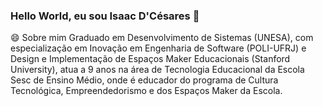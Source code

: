 ### Hello World, eu sou Isaac D'Césares 👋

😄 Sobre mim
Graduado em Desenvolvimento de Sistemas (UNESA), com especialização em Inovação em Engenharia de Software (POLI-UFRJ) e Design e Implementação de Espaços Maker Educacionais (Stanford University), atua a 9 anos na área de Tecnologia Educacional da Escola Sesc de Ensino Médio, onde é educador do programa de Cultura Tecnológica, Empreendedorismo e dos Espaços Maker da Escola.

<!--
**idcesares/idcesares** is a ✨ _special_ ✨ repository because its `README.md` (this file) appears on your GitHub profile.

Here are some ideas to get you started:

- 🔭 I’m currently working on ...
- 🌱 I’m currently learning ...
- 👯 I’m looking to collaborate on ...
- 🤔 I’m looking for help with ...
- 💬 Ask me about ...
- 📫 How to reach me: ...
- 😄 Pronouns: ...
- ⚡ Fun fact: ...
-->



